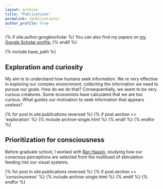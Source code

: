 ```yaml
---
layout: archive
title: "Publications"
permalink: /publications/
author_profile: true
---
```

{% if site.author.googlescholar %}
  You can also find my papers on <u><a href="{{site.author.googlescholar}}">my Google Scholar profile</a>.</u>
{% endif %}

{% include base_path %}

<h2>Exploration and curiosity</h2>
<p>My aim is to understand how humans seek information. We re very effective in exploring our complex enviornment, collecting the information we need to pursue our goals. How do we do that? Consequentially, we seem to be very curious creatures. Some economists have calculated that we are too curious. What guides our motivation to seek information that appears useless?</p> 

{% for post in site.publications reversed %}
  {% if post.section == 'exploration' %}
      {% include archive-single.html %}
  {% endif %}
{% endfor %}

<h2>Prioritization for consciousness</h2>
<p>Before graduate school, I worked with <a href="http://labconscious.huji.ac.il/">Ran Hassin</a>, studying how our conscious perceptions are selected from the multitued of stimulation feeding into our visual systems.</p>
{% for post in site.publications reversed %}
  {% if post.section == 'consciousness' %}
      {% include archive-single.html %}
  {% endif %}
{% endfor %}
